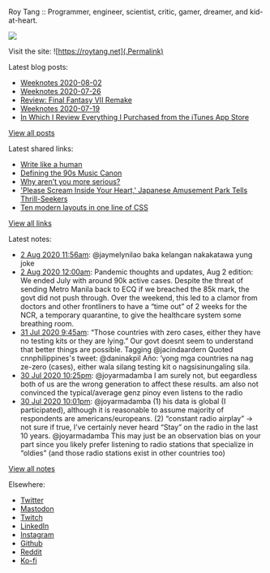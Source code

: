 Roy Tang :: Programmer, engineer, scientist, critic, gamer, dreamer, and kid-at-heart.

![](https://roytang.net/img/profile.jpg)

Visit the site: ![https://roytang.net](.Permalink)

Latest blog posts:
    

- [Weeknotes 2020-08-02](https://roytang.net/2020/08/weeknotes-08-02/)
- [Weeknotes 2020-07-26](https://roytang.net/2020/07/weeknotes-07-26/)
- [Review: Final Fantasy VII Remake](https://roytang.net/2020/07/ff7r-review/)
- [Weeknotes 2020-07-19](https://roytang.net/2020/07/weeknotes-07-19/)
- [In Which I Review Everything I Purchased from the iTunes App Store](https://roytang.net/2020/07/itunes-purchases/)

[View all posts](https://roytang.net/blog)

Latest shared links:
    

- [Write like a human](https://roytang.net/2020/07/write-like-a-human/)
- [Defining the 90s Music Canon](https://roytang.net/2020/07/defining-the-90s-music-canon/)
- [Why aren’t you more serious?](https://roytang.net/2020/07/why-arent-you-more-serious/)
- [&#39;Please Scream Inside Your Heart,&#39; Japanese Amusement Park Tells Thrill-Seekers](https://roytang.net/2020/07/please-scream-inside-your-heart-japanese-amusement-park-tells-thrill-seekers/)
- [Ten modern layouts in one line of CSS](https://roytang.net/2020/07/ten-modern-layouts-in-one-line-of-css/)

[View all links](https://roytang.net/links)

Latest notes:
    

- [2 Aug 2020 11:56am](https://roytang.net/2020/08/1289892828005294081/): @jaymelynilao baka kelangan nakakatawa yung joke
- [2 Aug 2020 12:00am](https://roytang.net/2020/08/covid19-08-02/): Pandemic thoughts and updates, Aug 2 edition:
 We ended July with around 90k active cases. Despite the threat of sending Metro Manila back to ECQ if we breached the 85k mark, the govt did not push through. Over the weekend, this led to a clamor from doctors and other frontliners to have a &ldquo;time out&rdquo; of 2 weeks for the NCR, a temporary quarantine, to give the healthcare system some breathing room.
- [31 Jul 2020 9:45am](https://roytang.net/2020/07/1289135105663881216/): “Those countries with zero cases, either they have no testing kits or they are lying.”
Our govt doesnt seem to understand that better things are possible.
Tagging @jacindaardern
Quoted cnnphilippines&#39;s tweet:   @daninakpil Año: &lsquo;yong mga countries na nag ze-zero (cases), either wala silang testing kit o nagsisinungaling sila.  
- [30 Jul 2020 10:25pm](https://roytang.net/2020/07/1288964042241929217/): @joyarmadamba I am surely not, but eegardless both of us are the wrong generation to affect these results. am also not convinced the typical/average genz pinoy even listens to the radio
- [30 Jul 2020 10:01pm](https://roytang.net/2020/07/1288957903735422976/): @joyarmadamba (1) his data is global (I participated), although it is reasonable to assume majority of respondents are americans/europeans. (2) &ldquo;constant radio airplay&rdquo; -&gt; not sure if true, I&rsquo;ve certainly never heard &ldquo;Stay&rdquo; on the radio in the last 10 years.
@joyarmadamba This may just be an observation bias on your part since you likely prefer listening to radio stations that specialize in &ldquo;oldies&rdquo; (and those radio stations exist in other countries too)

[View all notes](https://roytang.net/notes)

Elsewhere:

- [Twitter](https://twitter.com/roytang)
- [Mastodon](https://mastodon.technology/@roytang)
- [Twitch](https://twitch.tv/twitchyroy)
- [LinkedIn](https://www.linkedin.com/in/roytang)
- [Instagram](https://instagram.com/roytang0400)
- [Github](https://github.com/roytang)
- [Reddit](https://reddit.com/u/hungryroy)
- [Ko-fi](https://ko-fi.com/roytang)